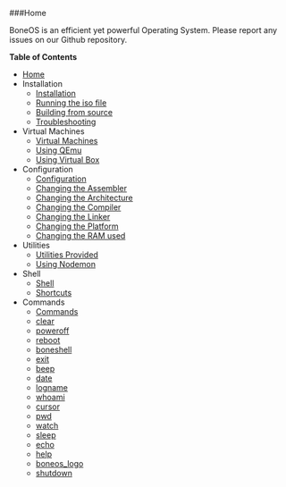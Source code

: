 ###Home

BoneOS is an efficient yet powerful Operating System. Please report any issues on our Github repository.

**Table of Contents**

 - [Home](index.md)
 - Installation
    - [Installation](Installation/Installation.md)
    - [Running the iso file](Installation/NormalInstall.md)
    - [Building from source](Installation/SourceInstall.md)
    - [Troubleshooting](Issues/Troubleshooting.md)
 - Virtual Machines
    - [Virtual Machines](Virtual-Machines/VirtualMachine.md)
    - [Using QEmu](Virtual-Machines/QEmu.md)
    - [Using Virtual Box](Virtual-Machines/VirtualBox.md)
 - Configuration
    - [Configuration](Configuration/Configuration.md)
    - [Changing the Assembler](Configuration/ChangeAssembler.md)
    - [Changing the Architecture](Configuration/ChangeArchitecture.md)
    - [Changing the Compiler](Configuration/ChangeCompiler.md)
    - [Changing the Linker](Configuration/ChangeLinker.md)
    - [Changing the Platform](Configuration/ChangePlatform.md)
    - [Changing the RAM used](Configuration/ChangeRAM.md)
 - Utilities
    - [Utilities Provided](Utilities/AdditionalUtilities.md)
    - [Using Nodemon](Utilities/Nodemon.md)
 - Shell
    - [Shell](Shell/Shell.md)
    - [Shortcuts](Shell/ShortcutKeys.md)
 - Commands
    - [Commands](Commands/Commands.md)
    - [clear](Commands/clear.md)
    - [poweroff](Commands/poweroff.md)
    - [reboot](Commands/reboot.md)
    - [boneshell](Commands/boneshell.md)     
    - [exit](Commands/exit.md)
    - [beep](Commands/beep.md)
    - [date](Commands/date.md)
    - [logname](Commands/logname.md)
    - [whoami](Commands/whoami.md)
    - [cursor](Commands/cursor.md)
    - [pwd](Commands/pwd.md)
    - [watch](Commands/watch.md)
    - [sleep](Commands/sleep.md)
    - [echo](Commands/echo.md)
    - [help](Commands/help.md)
    - [boneos_logo](Commands/logo.md)
    - [shutdown](Commands/shutdown.md)
